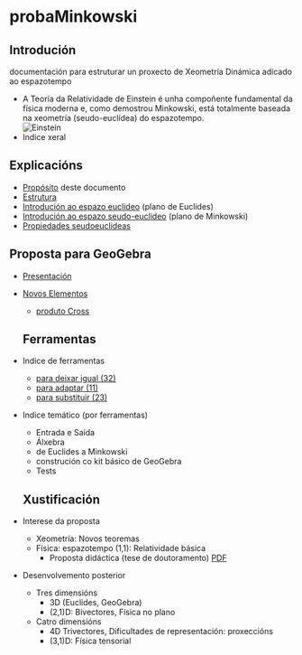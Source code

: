 # probaMinkowski
## Introdución
documentación para estruturar un proxecto de Xeometría Dinámica adicado ao espazotempo
   * A Teoría da Relatividade de Einstein é unha compoñente fundamental da física moderna e, como demostrou Minkowski, está totalmente baseada na xeometría (seudo-euclídea) do espazotempo. <br>
![Einstein](https://upload.wikimedia.org/wikipedia/commons/thumb/3/3e/Einstein_1921_by_F_Schmutzer_-_restoration.jpg/220px-Einstein_1921_by_F_Schmutzer_-_restoration.jpg "O amigo Einstein")
* Indice xeral

## Explicacións
* [Propósito](Explicacions/Proposito.md) deste documento
* [Estrutura](Explicacions/Estrutura.md)
* [Introdución ao espazo euclideo](Explicacions/IntroducionEspazoEuclideo.md) (plano de Euclides)
* [Introdución ao espazo seudo-euclideo](Explicacions/IntroduccEspazoMinkowski.md) (plano de Minkowski)
* [Propiedades seudoeuclideas](Explicacions/propiedadesSeudoeuclideas.md)

## Proposta para GeoGebra
* [Presentación](Explicacions/propostaGeoGebra.md)
* [Novos Elementos](Explicacions/novosElementos.md)
  * [produto Cross](Explicacions/CrossProduct.md)
  
  ## Ferramentas
* Indice de ferramentas
  * [para deixar igual (32)](Ferramentas/FerramentasIguais.md)
  * [para adaptar (11)](Ferramentas/FerramentasAdaptadas.md)
  * [para substituir (23)](Ferramentas/IndiceFerramentasMink.md)
* Indice temático (por ferramentas) 
  * Entrada  e Saída
  * Álxebra
  * de Euclides a Minkowski
  * construción co kit básico de GeoGebra
  * Tests
  
  ## Xustificación
 * Interese da proposta
   * Xeometría: Novos teoremas 
   * Física: espazotempo (1,1): Relatividade básica
     * Proposta didáctica (tese de doutoramento) [PDF](https://github.com/probaxeoxebra/probaMinkoski/blob/master/documents/Tese/DidacticaRelatividade_TeseXP.pdf)
* Desenvolvemento posterior
   * Tres dimensións
     * 3D (Euclides, GeoGebra)
     * (2,1)D: Bivectores, Física no plano
   * Catro dimensións
     * 4D Trivectores, Dificultades de representación: proxeccións
     * (3,1)D: Física tensorial
